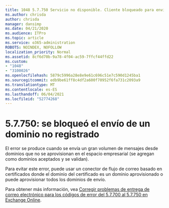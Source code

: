 ```yaml
---
title: 1048 5.7.750 Servicio no disponible. Cliente bloqueado para enviar desde dominios no registrados
ms.author: chrisda
author: chrisda
manager: dansimp
ms.date: 04/21/2020
ms.audience: ITPro
ms.topic: article
ms.service: o365-administration
ROBOTS: NOINDEX, NOFOLLOW
localization_priority: Normal
ms.assetid: 8cf6d70b-9a78-4f04-ac59-7ffcf44ffd22
ms.custom:
- "1048"
- "3100026"
ms.openlocfilehash: 5879c5996a28e8e9e61c696c51e7c590d1245ba1
ms.sourcegitcommit: edb9be61ff8c4df2a600f70952f6fa731c2093a9
ms.translationtype: MT
ms.contentlocale: es-ES
ms.lasthandoff: 06/04/2021
ms.locfileid: "52774268"
---
```

# <a name="57750-client-blocked-from-sending-from-unregistered-domain"></a>5.7.750: se bloqueó el envío de un dominio no registrado

El error se produce cuando se envía un gran volumen de mensajes desde dominios que no se aprovisionan en el espacio empresarial (se agregan como dominios aceptados y se validan).

Para evitar este error, puede usar un conector de flujo de correo basado en certificados donde el dominio del certificado es un dominio aprovisionado o puede aprovisionar todos los dominios de envío.

Para obtener más información, vea [Corregir problemas de entrega de correo electrónico para los códigos de error del 5.7.700 al 5.7.750 en Exchange Online](https://go.microsoft.com/fwlink/?linkid=2164955).